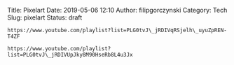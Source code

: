 Title: Pixelart
Date: 2019-05-06 12:10
Author: filipgorczynski
Category: Tech
Slug: pixelart
Status: draft

`https://www.youtube.com/playlist?list=PLG0tvJ\_jRDIVqRSjelh\_uyuZpREN-T4ZF`

`https://www.youtube.com/playlist?list=PLG0tvJ\_jRDIVUpJky8M90HseRb8L4u3Jx`

 
